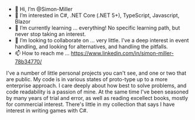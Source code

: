 - 👋 Hi, I’m @Simon-Miller
- 👀 I’m interested in C#, .NET Core (.NET 5+), TypeScript, Javascript, Blazor 
- 🌱 I’m currently learning ... everything!  No specific learning path, but never stop taking an interest.
- 💞️ I’m looking to collaborate on ... very little. I've a deep interest in event handling, and looking for alternatives, and handling the pitfalls.
- 📫 How to reach me ... https://www.linkedin.com/in/simon-miller-78b34770/

<!---
Simon-Miller/Simon-Miller is a ✨ special ✨ repository because its `README.md` (this file) appears on your GitHub profile.
You can click the Preview link to take a look at your changes.
--->

I've a number of little personal projects you can't see, and one or two that are public.
My code is in various states of proto-type up to a more enterprise approach.
I care deeply about how best to solve problems, and code readability is a passion of mine.
At the same time I've been seasoned by many years of trial and error, as well as reading excellect books, mostly for commercial interest.
There's little in my collection that says I have interest in writing games with C#.
